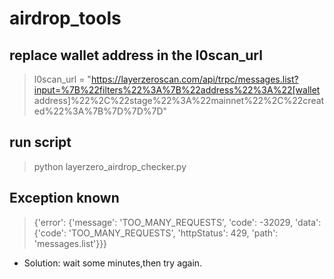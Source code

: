 # airdrop_tools
## replace wallet address in the l0scan_url
> l0scan_url = "https://layerzeroscan.com/api/trpc/messages.list?input=%7B%22filters%22%3A%7B%22address%22%3A%22[wallet address]%22%2C%22stage%22%3A%22mainnet%22%2C%22created%22%3A%7B%7D%7D%7D"

## run script
>  python layerzero_airdrop_checker.py 

## Exception known
> {'error': {'message': 'TOO_MANY_REQUESTS', 'code': -32029, 'data': {'code': 'TOO_MANY_REQUESTS', 'httpStatus': 429, 'path': 'messages.list'}}}
- Solution: wait some minutes,then try again.